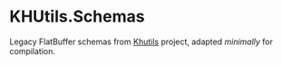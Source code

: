 # KHUtils.Schemas

Legacy FlatBuffer schemas from [Khutils](https://github.com/KageKirin/khutils) project,
adapted _minimally_ for compilation.
